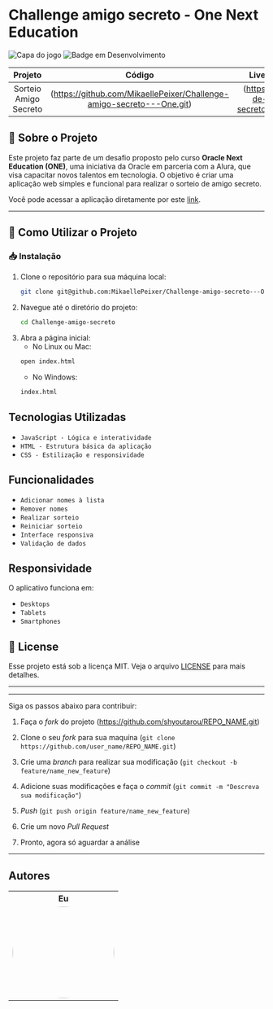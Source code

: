 # Challenge amigo secreto - One Next Education

![Capa do jogo]([https://github.com/MikaellePeixer/Challenge-amigo-secreto---One-Next-Education/blob/06e692714dfc182cce87a6c4611e9e63225c235d/assets/FireShot%20Capture%20004%20-%20Amigo%20Secreto%20-%20sorteio-de-amigo-secreto.vercel.app.png](https://github.com/MikaellePeixer/Challenge-amigo-secreto---One-Next-Education/blob/main/assets/FireShot%20Capture%20004%20-%20Amigo%20Secreto%20-%20sorteio-de-amigo-secreto.vercel.app.png))
![Badge em Desenvolvimento](http://img.shields.io/static/v1?label=STATUS&message=EM%20DESENVOLVIMENTO&color=GREEN&style=for-the-badge)

|        Projeto        |                                     Código                                       |                        Live Preview                        |
:----------------------:| :-------------------------------------------------------------------------------:| :---------------------------------------------------------:|
| Sorteio Amigo Secreto | (https://github.com/MikaellePeixer/Challenge-amigo-secreto---One.git)            | (https://sorteio-de-amigo-secreto.vercel.app)              |

## 🎉 Sobre o Projeto
Este projeto faz parte de um desafio proposto pelo curso **Oracle Next Education (ONE)**, uma iniciativa da Oracle em parceria com a Alura, que visa capacitar novos talentos em tecnologia. O objetivo é criar uma aplicação web simples e funcional para realizar o sorteio de amigo secreto.

Você pode acessar a aplicação diretamente por este [link](https://sorteio-de-amigo-secreto.vercel.app).

---

## 🚀 Como Utilizar o Projeto

### 📥 Instalação
1. Clone o repositório para sua máquina local:
   ```bash
   git clone git@github.com:MikaellePeixer/Challenge-amigo-secreto---One-Next-Education.git
   ```
2. Navegue até o diretório do projeto:
    ```bash
    cd Challenge-amigo-secreto
    ```
3. Abra a página inicial:
    - No Linux ou Mac:
    ```bash
    open index.html
    ```
    - No Windows:
    ```cmd
    index.html
    ```

## Tecnologias Utilizadas

- `JavaScript - Lógica e interatividade`
- `HTML - Estrutura básica da aplicação`
- `CSS - Estilização e responsividade`

## Funcionalidades

- `Adicionar nomes à lista`
- `Remover nomes`
- `Realizar sorteio`
- `Reiniciar sorteio`
- `Interface responsiva`
- `Validação de dados`

## Responsividade

O aplicativo funciona em:
- `Desktops`
- `Tablets`
- `Smartphones`

## 📝 License

Esse projeto está sob a licença MIT. Veja o arquivo [LICENSE](LICENSE) para mais detalhes.

---

-------------
Siga os passos abaixo para contribuir:

1. Faça o *fork* do projeto (<https://github.com/shyoutarou/REPO_NAME.git>)

2. Clone o seu *fork* para sua maquína (`git clone https://github.com/user_name/REPO_NAME.git`)

3. Crie uma *branch* para realizar sua modificação (`git checkout -b feature/name_new_feature`)

4. Adicione suas modificações e faça o *commit* (`git commit -m "Descreva sua modificação"`)

5. *Push* (`git push origin feature/name_new_feature`)

6. Crie um novo *Pull Request*

7. Pronto, agora só aguardar a análise 

--------------

## Autores    

 <div align=center>
  <table style="width:100%">
    <tr align=center>
      <th><strong>Eu</strong></th>
    </tr>
    <tr align=center>
      <td>
        <a href="https://github.com/MikaellePeixer">
          <img width="200" height="180" style="border-radius: 50%;" src="https://avatars.githubusercontent.com/u/157852660?v=4">
        </a>
      </td>
    </tr>
  </table>
</div> 

